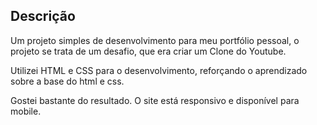 ## Descrição
Um projeto simples de desenvolvimento para meu portfólio pessoal, o projeto se trata de um desafio, que era criar um Clone do Youtube.

Utilizei HTML e CSS para o desenvolvimento, reforçando o aprendizado sobre a base do html e css.

Gostei bastante do resultado. O site está responsivo e disponível para mobile.
